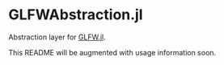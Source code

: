 # GLFWAbstraction.jl
Abstraction layer for [GLFW.jl](https://github.com/JuliaGL/GLFW.jl).

This README will be augmented with usage information soon.
